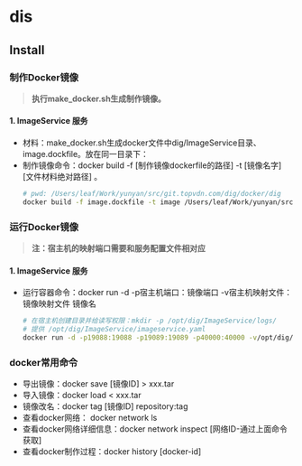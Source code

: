 # dis

## Install

### 制作Docker镜像
> <b>执行make_docker.sh生成制作镜像。</b>

#### 1. ImageService 服务
- 材料：make_docker.sh生成docker文件中dig/ImageService目录、image.dockfile。放在同一目录下：
- 制作镜像命令：docker build -f [制作镜像dockerfile的路径] -t [镜像名字] [文件材料绝对路径] 。
    ```sh
    # pwd: /Users/leaf/Work/yunyan/src/git.topvdn.com/dig/docker/dig
    docker build -f image.dockfile -t image /Users/leaf/Work/yunyan/src/git.topvdn.com/dig/docker/dig
    ```

### 运行Docker镜像
> <b> 注：宿主机的映射端口需要和服务配置文件相对应 </b>

#### 1. ImageService 服务
- 运行容器命令：docker run -d -p宿主机端口：镜像端口 -v宿主机映射文件：镜像映射文件 镜像名 
    ```sh
    # 在宿主机创建目录并给读写权限：mkdir -p /opt/dig/ImageService/logs/
    # 提供 /opt/dig/ImageService/imageservice.yaml 
    docker run -d -p19088:19088 -p19089:19089 -p40000:40000 -v/opt/dig/ImageService/imageservice.yaml:/opt/ImageService/imageservice.yaml -v/opt/dig/ImageService/logs/:/opt/ImageService/logs/ image
    ```

### docker常用命令
- 导出镜像：docker save [镜像ID] > xxx.tar
- 导入镜像：docker load < xxx.tar
- 镜像改名：docker tag [镜像ID] repository:tag
- 查看docker网络： docker network ls
- 查看docker网络详细信息：docker network inspect [网络ID-通过上面命令获取]
- 查看docker制作过程：docker history  [docker-id]
